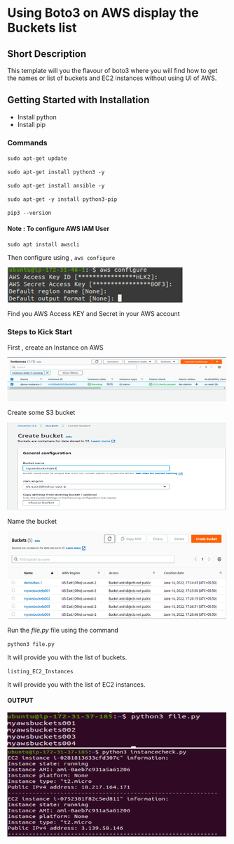 # Using Boto3 on AWS display the Buckets list


## Short Description 

This template will you the flavour of boto3 where you will find how to get the names or list of buckets and EC2 instances without using UI of AWS.

## Getting Started with Installation

* Install python
* Install pip

### Commands 

`sudo apt-get update`

`sudo apt-get install python3 -y`

`sudo apt-get install ansible -y`

`sudo apt-get -y install python3-pip`

`pip3 --version`

#### Note : To configure AWS IAM User

`sudo apt install awscli`

Then configure using , `aws configure`

<img alt="s4.png" height="80" src="assests/s4.png" title="AWS configuration" width="400"/>

Find you AWS Access KEY and Secret in your AWS account 

### Steps to Kick Start

First , create an Instance on AWS

<img alt="s1.png" height="100" src="assests/s1.png" title="AWS Instance Created" width="500"/>

Create some S3 bucket 

<img alt="s2.png" height="200" src="assests/s2.png" title="S3 bucket Created" width="500"/>

Name the bucket 

<img alt="s3.png" height="200" src="assests/s3.png" title="Naming S3 buckets" width="500"/>

Run the *file.py* file using the command

`python3 file.py`

It will provide you with the list of buckets.

`listing_EC2_Instances`

It will provide you with the list of EC2 instances.

#### OUTPUT

<img alt="s3.png" height="80" src="assests/s5.png" title="Display all buckets" width="500"/>


<img alt="s5.png" height="200" src="assests/instance check boto3.png" title="Display all buckets" width="500"/>

